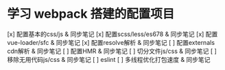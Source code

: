 # 学习 webpack 搭建的配置项目

[x] 配置基本的css/js        & 同步笔记
[x] 配置scss/less/es678     & 同步笔记 
[x] 配置vue-loader/sfc      & 同步笔记
[x] 配置resolve解析         & 同步笔记
[ ] 配置externals cdn解析   & 同步笔记
[ ] 配置HMR                 & 同步笔记
[ ] 切分文件js/css          & 同步笔记
[ ] 移除无用代码js/css      & 同步笔记
[ ] eslint
[ ] 多线程优化打包速度      & 同步笔记
